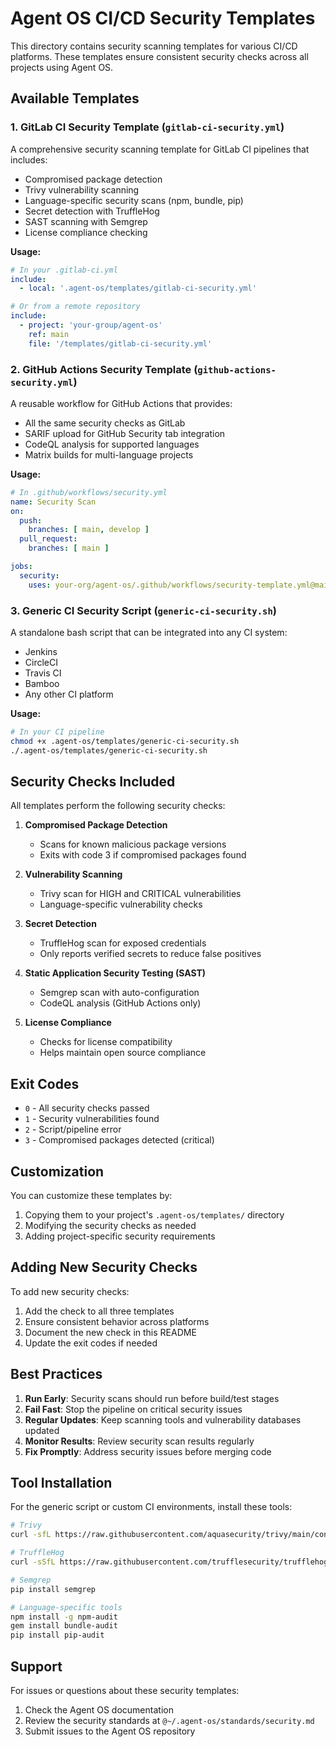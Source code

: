 # Agent OS CI/CD Security Templates

This directory contains security scanning templates for various CI/CD platforms. These templates ensure consistent security checks across all projects using Agent OS.

## Available Templates

### 1. GitLab CI Security Template (`gitlab-ci-security.yml`)

A comprehensive security scanning template for GitLab CI pipelines that includes:
- Compromised package detection
- Trivy vulnerability scanning
- Language-specific security scans (npm, bundle, pip)
- Secret detection with TruffleHog
- SAST scanning with Semgrep
- License compliance checking

**Usage:**
```yaml
# In your .gitlab-ci.yml
include:
  - local: '.agent-os/templates/gitlab-ci-security.yml'

# Or from a remote repository
include:
  - project: 'your-group/agent-os'
    ref: main
    file: '/templates/gitlab-ci-security.yml'
```

### 2. GitHub Actions Security Template (`github-actions-security.yml`)

A reusable workflow for GitHub Actions that provides:
- All the same security checks as GitLab
- SARIF upload for GitHub Security tab integration
- CodeQL analysis for supported languages
- Matrix builds for multi-language projects

**Usage:**
```yaml
# In .github/workflows/security.yml
name: Security Scan
on:
  push:
    branches: [ main, develop ]
  pull_request:
    branches: [ main ]

jobs:
  security:
    uses: your-org/agent-os/.github/workflows/security-template.yml@main
```

### 3. Generic CI Security Script (`generic-ci-security.sh`)

A standalone bash script that can be integrated into any CI system:
- Jenkins
- CircleCI
- Travis CI
- Bamboo
- Any other CI platform

**Usage:**
```bash
# In your CI pipeline
chmod +x .agent-os/templates/generic-ci-security.sh
./.agent-os/templates/generic-ci-security.sh
```

## Security Checks Included

All templates perform the following security checks:

1. **Compromised Package Detection**
   - Scans for known malicious package versions
   - Exits with code 3 if compromised packages found

2. **Vulnerability Scanning**
   - Trivy scan for HIGH and CRITICAL vulnerabilities
   - Language-specific vulnerability checks

3. **Secret Detection**
   - TruffleHog scan for exposed credentials
   - Only reports verified secrets to reduce false positives

4. **Static Application Security Testing (SAST)**
   - Semgrep scan with auto-configuration
   - CodeQL analysis (GitHub Actions only)

5. **License Compliance**
   - Checks for license compatibility
   - Helps maintain open source compliance

## Exit Codes

- `0` - All security checks passed
- `1` - Security vulnerabilities found
- `2` - Script/pipeline error
- `3` - Compromised packages detected (critical)

## Customization

You can customize these templates by:
1. Copying them to your project's `.agent-os/templates/` directory
2. Modifying the security checks as needed
3. Adding project-specific security requirements

## Adding New Security Checks

To add new security checks:
1. Add the check to all three templates
2. Ensure consistent behavior across platforms
3. Document the new check in this README
4. Update the exit codes if needed

## Best Practices

1. **Run Early**: Security scans should run before build/test stages
2. **Fail Fast**: Stop the pipeline on critical security issues
3. **Regular Updates**: Keep scanning tools and vulnerability databases updated
4. **Monitor Results**: Review security scan results regularly
5. **Fix Promptly**: Address security issues before merging code

## Tool Installation

For the generic script or custom CI environments, install these tools:

```bash
# Trivy
curl -sfL https://raw.githubusercontent.com/aquasecurity/trivy/main/contrib/install.sh | sh -s -- -b /usr/local/bin

# TruffleHog
curl -sSfL https://raw.githubusercontent.com/trufflesecurity/trufflehog/main/scripts/install.sh | sh -s -- -b /usr/local/bin

# Semgrep
pip install semgrep

# Language-specific tools
npm install -g npm-audit
gem install bundle-audit
pip install pip-audit
```

## Support

For issues or questions about these security templates:
1. Check the Agent OS documentation
2. Review the security standards at `@~/.agent-os/standards/security.md`
3. Submit issues to the Agent OS repository